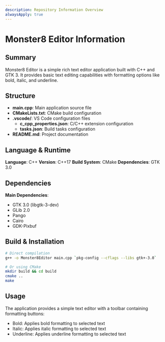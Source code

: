 ```yaml
---
description: Repository Information Overview
alwaysApply: true
---
```


# Monster8 Editor Information

## Summary
Monster8 Editor is a simple rich text editor application built with C++ and GTK 3. It provides basic text editing capabilities with formatting options like bold, italic, and underline.

## Structure
- **main.cpp**: Main application source file
- **CMakeLists.txt**: CMake build configuration
- **.vscode/**: VS Code configuration files
  - **c_cpp_properties.json**: C/C++ extension configuration
  - **tasks.json**: Build tasks configuration
- **README.md**: Project documentation

## Language & Runtime
**Language**: C++
**Version**: C++17
**Build System**: CMake
**Dependencies**: GTK 3.0

## Dependencies
**Main Dependencies**:
- GTK 3.0 (libgtk-3-dev)
- GLib 2.0
- Pango
- Cairo
- GDK-Pixbuf

## Build & Installation
```bash
# Direct compilation
g++ -o Monster8Editor main.cpp `pkg-config --cflags --libs gtk+-3.0`

# Or using CMake
mkdir build && cd build
cmake ..
make
```

## Usage
The application provides a simple text editor with a toolbar containing formatting buttons:
- Bold: Applies bold formatting to selected text
- Italic: Applies italic formatting to selected text
- Underline: Applies underline formatting to selected text